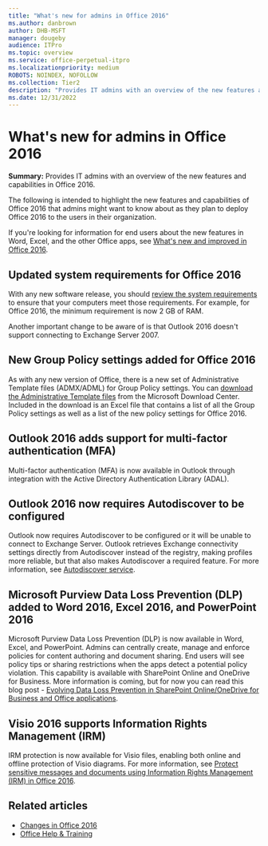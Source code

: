 ```yaml
---
title: "What's new for admins in Office 2016"
ms.author: danbrown
author: DHB-MSFT
manager: dougeby
audience: ITPro
ms.topic: overview
ms.service: office-perpetual-itpro
ms.localizationpriority: medium
ROBOTS: NOINDEX, NOFOLLOW
ms.collection: Tier2
description: "Provides IT admins with an overview of the new features and capabilities in Office 2016."
ms.date: 12/31/2022
---
```


# What's new for admins in Office 2016

 **Summary:** Provides IT admins with an overview of the new features and capabilities in Office 2016. 
  
  
The following is intended to highlight the new features and capabilities of Office 2016 that admins might want to know about as they plan to deploy Office 2016 to the users in their organization.
  
If you're looking for information for end users about the new features in Word, Excel, and the other Office apps, see [What's new and improved in Office 2016](https://support.microsoft.com/office/29d7e38e-ef06-4d9c-a476-03d896928b2f).
  
## Updated system requirements for Office 2016

With any new software release, you should [review the system requirements](https://www.microsoft.com/microsoft-365/microsoft-365-and-office-resources) to ensure that your computers meet those requirements. For example, for Office 2016, the minimum requirement is now 2 GB of RAM. 
  
Another important change to be aware of is that Outlook 2016 doesn't support connecting to Exchange Server 2007.
  
## New Group Policy settings added for Office 2016

As with any new version of Office, there is a new set of Administrative Template files (ADMX/ADML) for Group Policy settings. You can [download the Administrative Template files](https://www.microsoft.com/download/details.aspx?id=49030) from the Microsoft Download Center. Included in the download is an Excel file that contains a list of all the Group Policy settings as well as a list of the new policy settings for Office 2016. 
  
## Outlook 2016 adds support for multi-factor authentication (MFA)

Multi-factor authentication (MFA) is now available in Outlook through integration with the Active Directory Authentication Library (ADAL).
  
## Outlook 2016 now requires Autodiscover to be configured

Outlook now requires Autodiscover to be configured or it will be unable to connect to Exchange Server. Outlook retrieves Exchange connectivity settings directly from Autodiscover instead of the registry, making profiles more reliable, but that also makes Autodiscover a required feature. For more information, see [Autodiscover service](/Exchange/architecture/client-access/autodiscover). 
  
## Microsoft Purview Data Loss Prevention (DLP) added to Word 2016, Excel 2016, and PowerPoint 2016

Microsoft Purview Data Loss Prevention (DLP) is now available in Word, Excel, and PowerPoint. Admins can centrally create, manage and enforce policies for content authoring and document sharing. End users will see policy tips or sharing restrictions when the apps detect a potential policy violation. This capability is available with SharePoint Online and OneDrive for Business. More information is coming, but for now you can read this blog post - [Evolving Data Loss Prevention in SharePoint Online/OneDrive for Business and Office applications](https://www.microsoft.com/microsoft-365/blog/2015/04/21/evolving-data-loss-prevention-in-sharepoint-onlineonedrive-for-business-and-office-applications/).
  
## Visio 2016 supports Information Rights Management (IRM)

IRM protection is now available for Visio files, enabling both online and offline protection of Visio diagrams. For more information, see [Protect sensitive messages and documents using Information Rights Management (IRM) in Office 2016](security/protect-sensitive-messages-documents-using-irm.md).
## Related articles

- [Changes in Office 2016](changes-in-office-2016-for-windows-desktop.md)
- [Office Help & Training](https://support.microsoft.com/office)
